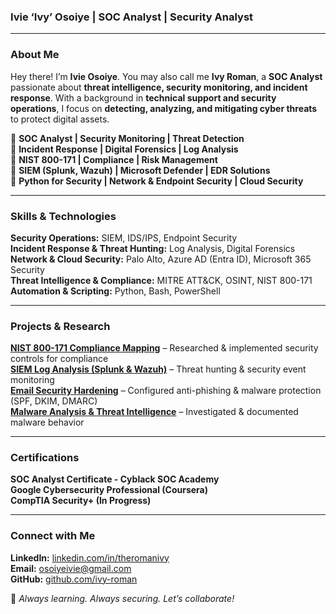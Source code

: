 ### **Ivie ‘Ivy’ Osoiye | SOC Analyst | Security Analyst**

---

### **About Me**  
Hey there! I’m **Ivie Osoiye**. You may also call me **Ivy Roman**, a **SOC Analyst** passionate about **threat intelligence, security monitoring, and incident response**. With a background in **technical support and security operations**, I focus on **detecting, analyzing, and mitigating cyber threats** to protect digital assets.  

🔹 **SOC Analyst | Security Monitoring | Threat Detection**  
🔹 **Incident Response | Digital Forensics | Log Analysis**  
🔹 **NIST 800-171 | Compliance | Risk Management**  
🔹 **SIEM (Splunk, Wazuh) | Microsoft Defender | EDR Solutions**  
🔹 **Python for Security | Network & Endpoint Security | Cloud Security**  

---

### **Skills & Technologies**  
**Security Operations:** SIEM, IDS/IPS, Endpoint Security  
**Incident Response & Threat Hunting:** Log Analysis, Digital Forensics  
**Network & Cloud Security:** Palo Alto, Azure AD (Entra ID), Microsoft 365 Security  
**Threat Intelligence & Compliance:** MITRE ATT&CK, OSINT, NIST 800-171  
**Automation & Scripting:** Python, Bash, PowerShell  

---

### **Projects & Research**  
**[NIST 800-171 Compliance Mapping](https://github.com/yourgithub)** – Researched & implemented security controls for compliance  
**[SIEM Log Analysis (Splunk & Wazuh)](https://github.com/yourgithub)** – Threat hunting & security event monitoring  
**[Email Security Hardening](https://github.com/yourgithub)** – Configured anti-phishing & malware protection (SPF, DKIM, DMARC)  
**[Malware Analysis & Threat Intelligence](https://github.com/yourgithub)** – Investigated & documented malware behavior  

---

### **Certifications**  
**SOC Analyst Certificate - Cyblack SOC Academy**  
**Google Cybersecurity Professional (Coursera)**  
**CompTIA Security+ (In Progress)**  

---

### **Connect with Me**  
**LinkedIn:** [linkedin.com/in/theromanivy](https://linkedin.com/in/theromanivy)  
**Email:** osoiyeivie@gmail.com  
**GitHub:** [github.com/ivy-roman](https://github.com/ivy-roman)  

🔹 *Always learning. Always securing. Let’s collaborate!* 

<!---
Ivy-Roman/Ivy-Roman is a ✨ special ✨ repository because its `README.md` (this file) appears on your GitHub profile.
You can click the Preview link to take a look at your changes.
--->
